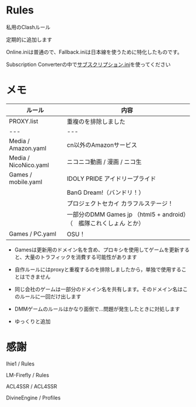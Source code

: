 # Rules
私用のClashルール

定期的に追加します

Online.iniは普通ので、Fallback.iniは日本線を使うために特化したものです。

Subscription Converterの中で[サブスクリプション.ini](https://raw.githubusercontent.com/shiinarimo/Rules/main/%E3%82%B5%E3%83%96%E3%82%B9%E3%82%AF%E3%83%AA%E3%83%97%E3%82%B7%E3%83%A7%E3%83%B3.ini)を使ってください

# メモ

| ルール | 内容 |
| --- | --- |
| PROXY.list | 重複のを排除しました |
| --- | --- |
| Media / Amazon.yaml | cn以外のAmazonサービス |
| Media / NicoNico.yaml | ニコニコ動画 / 漫画 / ニコ生 | 
| Games / mobile.yaml | IDOLY PRIDE アイドリープライド |
|   | BanG Dream!（バンドリ！） |
|   | プロジェクトセカイ カラフルステージ！ |
|   | 一部分のDMM Games jp （html5 + android）（　艦隊これくしょん とか） |
| Games / PC.yaml | OSU！ |

- Gamesは更新用のドメイン名を含め、プロキシを使用してゲームを更新すると、大量のトラフィックを消費する可能性があります

- 自作ルールにはproxyと重複するのを排除しましたから，単独で使用することはできません

- 同じ会社のゲームは一部分のドメイン名を共有します。そのドメイン名はこのルールに一回だけ出します

- DMMゲームのルールはかなり面倒で...問題が発生したときに対処します

- ゆっくりと追加

# 感謝

lhie1 / Rules

LM-Firefly / Rules

ACL4SSR / ACL4SSR

DivineEngine / Profiles
